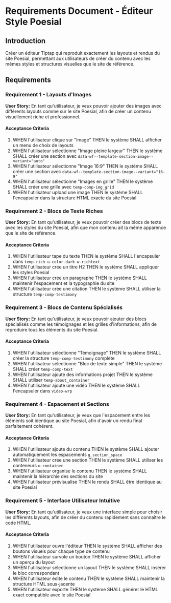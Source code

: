 # Requirements Document - Éditeur Style Poesial

## Introduction

Créer un éditeur Tiptap qui reproduit exactement les layouts et rendus du site Poesial, permettant aux utilisateurs de créer du contenu avec les mêmes styles et structures visuelles que le site de référence.

## Requirements

### Requirement 1 - Layouts d'Images

**User Story:** En tant qu'utilisateur, je veux pouvoir ajouter des images avec différents layouts comme sur le site Poesial, afin de créer un contenu visuellement riche et professionnel.

#### Acceptance Criteria

1. WHEN l'utilisateur clique sur "Image" THEN le système SHALL afficher un menu de choix de layouts
2. WHEN l'utilisateur sélectionne "Image pleine largeur" THEN le système SHALL créer une section avec `data-wf--template-section-image--variant="auto"`
3. WHEN l'utilisateur sélectionne "Image 16:9" THEN le système SHALL créer une section avec `data-wf--template-section-image--variant="16-9"`
4. WHEN l'utilisateur sélectionne "Images en grille" THEN le système SHALL créer une grille avec `temp-comp-img_grid`
5. WHEN l'utilisateur upload une image THEN le système SHALL l'encapsuler dans la structure HTML exacte du site Poesial

### Requirement 2 - Blocs de Texte Riches

**User Story:** En tant qu'utilisateur, je veux pouvoir créer des blocs de texte avec les styles du site Poesial, afin que mon contenu ait la même apparence que le site de référence.

#### Acceptance Criteria

1. WHEN l'utilisateur tape du texte THEN le système SHALL l'encapsuler dans `temp-rich u-color-dark w-richtext`
2. WHEN l'utilisateur crée un titre H2 THEN le système SHALL appliquer les styles Poesial
3. WHEN l'utilisateur crée un paragraphe THEN le système SHALL maintenir l'espacement et la typographie du site
4. WHEN l'utilisateur crée une citation THEN le système SHALL utiliser la structure `temp-comp-testimony`

### Requirement 3 - Blocs de Contenu Spécialisés

**User Story:** En tant qu'utilisateur, je veux pouvoir ajouter des blocs spécialisés comme les témoignages et les grilles d'informations, afin de reproduire tous les éléments du site Poesial.

#### Acceptance Criteria

1. WHEN l'utilisateur sélectionne "Témoignage" THEN le système SHALL créer la structure `temp-comp-testimony` complète
2. WHEN l'utilisateur sélectionne "Bloc de texte simple" THEN le système SHALL créer `temp-comp-text`
3. WHEN l'utilisateur ajoute des informations projet THEN le système SHALL utiliser `temp-about_container`
4. WHEN l'utilisateur ajoute une vidéo THEN le système SHALL l'encapsuler dans `video-wrp`

### Requirement 4 - Espacement et Sections

**User Story:** En tant qu'utilisateur, je veux que l'espacement entre les éléments soit identique au site Poesial, afin d'avoir un rendu final parfaitement cohérent.

#### Acceptance Criteria

1. WHEN l'utilisateur ajoute du contenu THEN le système SHALL ajouter automatiquement les espacements `g_section_space`
2. WHEN l'utilisateur crée une section THEN le système SHALL utiliser les conteneurs `u-container`
3. WHEN l'utilisateur organise le contenu THEN le système SHALL maintenir la hiérarchie des sections du site
4. WHEN l'utilisateur prévisualise THEN le rendu SHALL être identique au site Poesial

### Requirement 5 - Interface Utilisateur Intuitive

**User Story:** En tant qu'utilisateur, je veux une interface simple pour choisir les différents layouts, afin de créer du contenu rapidement sans connaître le code HTML.

#### Acceptance Criteria

1. WHEN l'utilisateur ouvre l'éditeur THEN le système SHALL afficher des boutons visuels pour chaque type de contenu
2. WHEN l'utilisateur survole un bouton THEN le système SHALL afficher un aperçu du layout
3. WHEN l'utilisateur sélectionne un layout THEN le système SHALL insérer le bloc correspondant
4. WHEN l'utilisateur édite le contenu THEN le système SHALL maintenir la structure HTML sous-jacente
5. WHEN l'utilisateur exporte THEN le système SHALL générer le HTML exact compatible avec le site Poesial